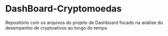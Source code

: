 # DashBoard-Cryptomoedas
Repositório com os arquivos do projeto de Dashboard focado na análise do desempenho de cryptoativos ao longo do tempo
